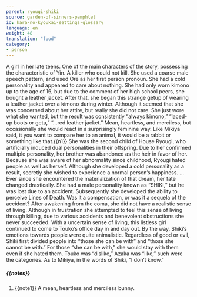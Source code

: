 ```yaml
---
parent: ryougi-shiki
source: garden-of-sinners-pamphlet
id: kara-no-kyoukai-settings-glossary
language: en
weight: 48
translation: "food"
category:
- person
---
```


A girl in her late teens. One of the main characters of the story, possessing the characteristic of Yin. A killer who could not kill.
She used a coarse male speech pattern, and used Ore as her first person pronoun. She had a cold personality and appeared to care about nothing.
She had only worn kimono up to the age of 16, but due to the comment of her high school peers, she bought a leather jacket. After that, she began this strange getup of wearing a leather jacket over a kimono during winter.
Although it seemed that she was concerned about her attire, but really she did not care.
She just wore what she wanted, but the result was consistently “always kimono,” “laced-up boots or geta,” “…red leather jacket.”
Mean, heartless, and merciless, but occasionally she would react in a surprisingly feminine way. Like Mikiya said, it you want to compare her to an animal, it would be a rabbit or something like that.{{n1}}
She was the second child of House Ryougi, who artificially induced dual personalities in their offspring. Due to her confirmed multiple personality, her brother was abandoned as the heir in favor of her.
Because she was aware of her abnormality since childhood, Ryougi hated people as well as herself. Although she developed a cold personality as a result, secretly she wished to experience a normal person’s happiness.
…Ever since she encountered the materialization of that dream, her fate changed drastically.
She had a male personality known as “SHIKI,” but he was lost due to an accident. Subsequently she developed the ability to perceive Lines of Death. Was it a compensation, or was it a sequela of the accident?
After awakening from the coma, she did not have a realistic sense of living. Although in frustration she attempted to feel this sense of living through killing, due to various accidents and benevolent obstructions she never succeeded.
With a uncertain sense of living, this listless girl continued to come to Touko’s office day in and day out.
By the way, Shiki’s emotions towards people were quite animalistic.
Regardless of good or evil, Shiki first divided people into “those she can be with” and “those she cannot be with.”
For those “she can be with,” she would stay with them even if she hated them. Touko was “dislike,” Azaka was “like,” such were the categories.
As to Mikiya, in the words of Shiki, “I don’t know.”

##### {{notes}}

1. {{note1}} A mean, heartless and merciless bunny.
